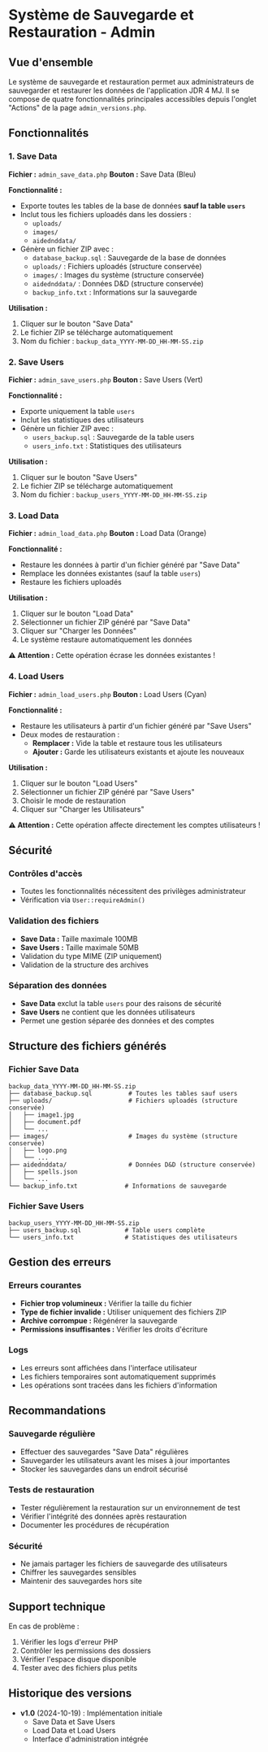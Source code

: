 # Système de Sauvegarde et Restauration - Admin

## Vue d'ensemble

Le système de sauvegarde et restauration permet aux administrateurs de sauvegarder et restaurer les données de l'application JDR 4 MJ. Il se compose de quatre fonctionnalités principales accessibles depuis l'onglet "Actions" de la page `admin_versions.php`.

## Fonctionnalités

### 1. Save Data
**Fichier :** `admin_save_data.php`
**Bouton :** Save Data (Bleu)

**Fonctionnalité :**
- Exporte toutes les tables de la base de données **sauf la table `users`**
- Inclut tous les fichiers uploadés dans les dossiers :
  - `uploads/`
  - `images/`
  - `aidednddata/`
- Génère un fichier ZIP avec :
  - `database_backup.sql` : Sauvegarde de la base de données
  - `uploads/` : Fichiers uploadés (structure conservée)
  - `images/` : Images du système (structure conservée)
  - `aidednddata/` : Données D&D (structure conservée)
  - `backup_info.txt` : Informations sur la sauvegarde

**Utilisation :**
1. Cliquer sur le bouton "Save Data"
2. Le fichier ZIP se télécharge automatiquement
3. Nom du fichier : `backup_data_YYYY-MM-DD_HH-MM-SS.zip`

### 2. Save Users
**Fichier :** `admin_save_users.php`
**Bouton :** Save Users (Vert)

**Fonctionnalité :**
- Exporte uniquement la table `users`
- Inclut les statistiques des utilisateurs
- Génère un fichier ZIP avec :
  - `users_backup.sql` : Sauvegarde de la table users
  - `users_info.txt` : Statistiques des utilisateurs

**Utilisation :**
1. Cliquer sur le bouton "Save Users"
2. Le fichier ZIP se télécharge automatiquement
3. Nom du fichier : `backup_users_YYYY-MM-DD_HH-MM-SS.zip`

### 3. Load Data
**Fichier :** `admin_load_data.php`
**Bouton :** Load Data (Orange)

**Fonctionnalité :**
- Restaure les données à partir d'un fichier généré par "Save Data"
- Remplace les données existantes (sauf la table `users`)
- Restaure les fichiers uploadés

**Utilisation :**
1. Cliquer sur le bouton "Load Data"
2. Sélectionner un fichier ZIP généré par "Save Data"
3. Cliquer sur "Charger les Données"
4. Le système restaure automatiquement les données

**⚠️ Attention :** Cette opération écrase les données existantes !

### 4. Load Users
**Fichier :** `admin_load_users.php`
**Bouton :** Load Users (Cyan)

**Fonctionnalité :**
- Restaure les utilisateurs à partir d'un fichier généré par "Save Users"
- Deux modes de restauration :
  - **Remplacer :** Vide la table et restaure tous les utilisateurs
  - **Ajouter :** Garde les utilisateurs existants et ajoute les nouveaux

**Utilisation :**
1. Cliquer sur le bouton "Load Users"
2. Sélectionner un fichier ZIP généré par "Save Users"
3. Choisir le mode de restauration
4. Cliquer sur "Charger les Utilisateurs"

**⚠️ Attention :** Cette opération affecte directement les comptes utilisateurs !

## Sécurité

### Contrôles d'accès
- Toutes les fonctionnalités nécessitent des privilèges administrateur
- Vérification via `User::requireAdmin()`

### Validation des fichiers
- **Save Data :** Taille maximale 100MB
- **Save Users :** Taille maximale 50MB
- Validation du type MIME (ZIP uniquement)
- Validation de la structure des archives

### Séparation des données
- **Save Data** exclut la table `users` pour des raisons de sécurité
- **Save Users** ne contient que les données utilisateurs
- Permet une gestion séparée des données et des comptes

## Structure des fichiers générés

### Fichier Save Data
```
backup_data_YYYY-MM-DD_HH-MM-SS.zip
├── database_backup.sql          # Toutes les tables sauf users
├── uploads/                     # Fichiers uploadés (structure conservée)
│   ├── image1.jpg
│   ├── document.pdf
│   └── ...
├── images/                      # Images du système (structure conservée)
│   ├── logo.png
│   └── ...
├── aidednddata/                 # Données D&D (structure conservée)
│   ├── spells.json
│   └── ...
└── backup_info.txt             # Informations de sauvegarde
```

### Fichier Save Users
```
backup_users_YYYY-MM-DD_HH-MM-SS.zip
├── users_backup.sql            # Table users complète
└── users_info.txt              # Statistiques des utilisateurs
```

## Gestion des erreurs

### Erreurs courantes
- **Fichier trop volumineux :** Vérifier la taille du fichier
- **Type de fichier invalide :** Utiliser uniquement des fichiers ZIP
- **Archive corrompue :** Régénérer la sauvegarde
- **Permissions insuffisantes :** Vérifier les droits d'écriture

### Logs
- Les erreurs sont affichées dans l'interface utilisateur
- Les fichiers temporaires sont automatiquement supprimés
- Les opérations sont tracées dans les fichiers d'information

## Recommandations

### Sauvegarde régulière
- Effectuer des sauvegardes "Save Data" régulières
- Sauvegarder les utilisateurs avant les mises à jour importantes
- Stocker les sauvegardes dans un endroit sécurisé

### Tests de restauration
- Tester régulièrement la restauration sur un environnement de test
- Vérifier l'intégrité des données après restauration
- Documenter les procédures de récupération

### Sécurité
- Ne jamais partager les fichiers de sauvegarde des utilisateurs
- Chiffrer les sauvegardes sensibles
- Maintenir des sauvegardes hors site

## Support technique

En cas de problème :
1. Vérifier les logs d'erreur PHP
2. Contrôler les permissions des dossiers
3. Vérifier l'espace disque disponible
4. Tester avec des fichiers plus petits

## Historique des versions

- **v1.0** (2024-10-19) : Implémentation initiale
  - Save Data et Save Users
  - Load Data et Load Users
  - Interface d'administration intégrée
